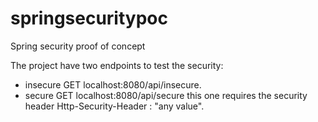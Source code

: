 # springsecuritypoc
Spring security proof of concept

The project have two endpoints to test the security:

* insecure GET localhost:8080/api/insecure.
* secure GET localhost:8080/api/secure this one requires the security header Http-Security-Header : "any value".
